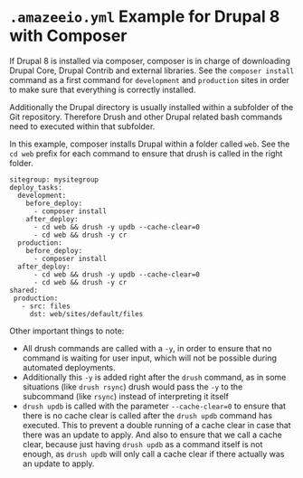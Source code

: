 # `.amazeeio.yml` Example for Drupal 8 with Composer

If Drupal 8 is installed via composer, composer is in charge of downloading Drupal Core, Drupal Contrib and external libraries. See the `composer install` command as a first command for `development` and `production` sites in order to make sure that everything is correctly installed.

Additionally the Drupal directory is usually installed within a subfolder of the Git repository. Therefore Drush and other Drupal related bash commands need to executed within that subfolder. 

In this example, composer installs Drupal within a folder called `web`. See the `cd web` prefix for each command to ensure that drush is called in the right folder.

```
sitegroup: mysitegroup
deploy_tasks:
  development:
    before_deploy:
      - composer install
    after_deploy:
      - cd web && drush -y updb --cache-clear=0
      - cd web && drush -y cr
  production:
    before_deploy:
      - composer install
  after_deploy:
      - cd web && drush -y updb --cache-clear=0
      - cd web && drush -y cr
shared:
 production:
   - src: files
     dst: web/sites/default/files
```

Other important things to note:
* All drush commands are called with a `-y`, in order to ensure that no command is waiting for user input, which will not be possible during automated deployments. 
* Additionally this `-y` is added right after the `drush` command, as in some situations (like `drush rsync`) drush would pass the `-y` to the subcommand (like `rsync`) instead of interpreting it itself
* `drush updb` is called with the parameter `--cache-clear=0` to ensure that there is no cache clear is called after the `drush updb` command has executed. This to prevent a double running of a cache clear in case that there was an update to apply. And also to ensure that we call a cache clear, because just having `drush updb` as a command itself is not enough, as `drush updb` will only call a cache clear if there actually was an update to apply.